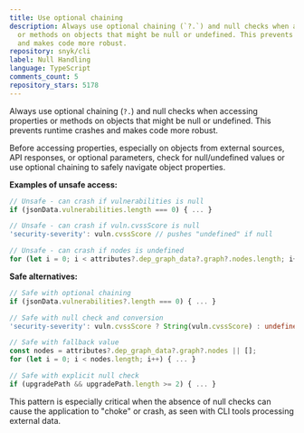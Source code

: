 ```yaml
---
title: Use optional chaining
description: Always use optional chaining (`?.`) and null checks when accessing properties
  or methods on objects that might be null or undefined. This prevents runtime crashes
  and makes code more robust.
repository: snyk/cli
label: Null Handling
language: TypeScript
comments_count: 5
repository_stars: 5178
---
```


Always use optional chaining (`?.`) and null checks when accessing properties or methods on objects that might be null or undefined. This prevents runtime crashes and makes code more robust.

Before accessing properties, especially on objects from external sources, API responses, or optional parameters, check for null/undefined values or use optional chaining to safely navigate object properties.

**Examples of unsafe access:**
```typescript
// Unsafe - can crash if vulnerabilities is null
if (jsonData.vulnerabilities.length === 0) { ... }

// Unsafe - can crash if vuln.cvssScore is null  
'security-severity': vuln.cvssScore // pushes "undefined" if null

// Unsafe - can crash if nodes is undefined
for (let i = 0; i < attributes?.dep_graph_data?.graph?.nodes.length; i++) { ... }
```

**Safe alternatives:**
```typescript
// Safe with optional chaining
if (jsonData.vulnerabilities?.length === 0) { ... }

// Safe with null check and conversion
'security-severity': vuln.cvssScore ? String(vuln.cvssScore) : undefined

// Safe with fallback value
const nodes = attributes?.dep_graph_data?.graph?.nodes || [];
for (let i = 0; i < nodes.length; i++) { ... }

// Safe with explicit null check
if (upgradePath && upgradePath.length >= 2) { ... }
```

This pattern is especially critical when the absence of null checks can cause the application to "choke" or crash, as seen with CLI tools processing external data.